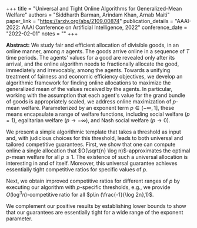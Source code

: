 +++
title = "Universal and Tight Online Algorithms for Generalized-Mean Welfare"
authors = "Siddharth Barman, Arindam Khan, Arnab Maiti"
paper_link = "https://arxiv.org/abs/2109.00874"
publication_details = "AAAI-2022: AAAI Conference on Artificial Intelligence, 2022"
conference_date = "2022-02-01"
notes = ""
+++

<b>Abstract:</b>
We study fair and efficient allocation of divisible goods, in an online manner, among $n$ agents. The goods arrive online in a sequence of $T$ time periods. The agents' values for a good are revealed only after its arrival, and the online algorithm needs to fractionally allocate the good, immediately and irrevocably, among the agents. Towards a unifying treatment of fairness and economic efficiency objectives, we develop an algorithmic framework for finding online allocations to maximize the generalized mean of the values received by the agents. In particular, working with the assumption that each agent's value for the grand bundle of goods is appropriately scaled, we address online maximization of $p$-mean welfare. Parameterized by an exponent term $p \in (-\infty, 1]$, these means encapsulate a range of welfare functions, including social welfare $(p=1)$, egalitarian welfare $(p \to -\infty)$, and Nash social welfare $(p \to 0)$.

We present a simple algorithmic template that takes a threshold as input and, with judicious choices for this threshold, leads to both universal and tailored competitive guarantees. First, we show that one can compute online a single allocation that $O(\sqrt{n} \log n)$-approximates the optimal $p$-mean welfare for all $p\le 1$. The existence of such a universal allocation is interesting in and of itself. Moreover, this universal guarantee achieves essentially tight competitive ratios for specific values of $p$.

Next, we obtain improved competitive ratios for different ranges of $p$ by executing our algorithm with $p$-specific thresholds, e.g., we provide $O(\log ^3 n)$-competitive ratio for all $p\in (\frac{-1}{\log 2n},1)$.

We complement our positive results by establishing lower bounds to show that our guarantees are essentially tight for a wide range of the exponent parameter. 


